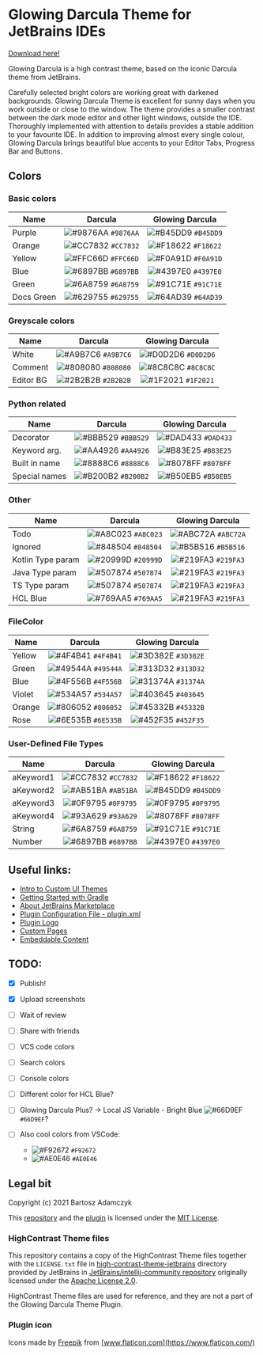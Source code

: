 # Glowing Darcula Theme for JetBrains IDEs

[Download here!](https://plugins.jetbrains.com/plugin/15905-glowing-darcula)

Glowing Darcula is a high contrast theme, based on the iconic Darcula theme from JetBrains.

Carefully selected bright colors are working great with darkened backgrounds. Glowing Darcula Theme is excellent for 
sunny days when you work outside or close to the window. The theme provides a smaller contrast between the dark mode 
editor and other light windows, outside the IDE. Thoroughly implemented with attention to details provides a stable 
addition to your favourite IDE. In addition to improving almost every single colour, Glowing Darcula brings beautiful 
blue accents to your Editor Tabs, Progress Bar and Buttons.

## Colors

### Basic colors

| Name          | Darcula   | Glowing Darcula |
|---------------|:---------:|:---------------:|
| Purple        | ![#9876AA](https://via.placeholder.com/15/9876AA/000000?text=+) `#9876AA` | ![#B45DD9](https://via.placeholder.com/15/B45DD9/000000?text=+) `#B45DD9` |
| Orange        | ![#CC7832](https://via.placeholder.com/15/CC7832/000000?text=+) `#CC7832` | ![#F18622](https://via.placeholder.com/15/F18622/000000?text=+) `#F18622` |
| Yellow        | ![#FFC66D](https://via.placeholder.com/15/FFC66D/000000?text=+) `#FFC66D` | ![#F0A91D](https://via.placeholder.com/15/F0A91D/000000?text=+) `#F0A91D` |
| Blue          | ![#6897BB](https://via.placeholder.com/15/6897BB/000000?text=+) `#6897BB` | ![#4397E0](https://via.placeholder.com/15/4397E0/000000?text=+) `#4397E0` |
| Green         | ![#6A8759](https://via.placeholder.com/15/6A8759/000000?text=+) `#6A8759` | ![#91C71E](https://via.placeholder.com/15/91C71E/000000?text=+) `#91C71E` |
| Docs Green    | ![#629755](https://via.placeholder.com/15/629755/000000?text=+) `#629755` | ![#64AD39](https://via.placeholder.com/15/64AD39/000000?text=+) `#64AD39` |

### Greyscale colors

| Name          | Darcula   | Glowing Darcula |
|---------------|:---------:|:---------------:|
| White         | ![#A9B7C6](https://via.placeholder.com/15/A9B7C6/000000?text=+) `#A9B7C6` | ![#D0D2D6](https://via.placeholder.com/15/D0D2D6/000000?text=+) `#D0D2D6` |
| Comment       | ![#808080](https://via.placeholder.com/15/808080/000000?text=+) `#808080` | ![#8C8C8C](https://via.placeholder.com/15/8C8C8C/000000?text=+) `#8C8C8C` |
| Editor BG     | ![#2B2B2B](https://via.placeholder.com/15/2B2B2B/000000?text=+) `#2B2B2B` | ![#1F2021](https://via.placeholder.com/15/1F2021/000000?text=+) `#1F2021` |

### Python related

| Name          | Darcula   | Glowing Darcula |
|---------------|:---------:|:---------------:|
| Decorator     | ![#BBB529](https://via.placeholder.com/15/BBB529/000000?text=+) `#BBB529` | ![#DAD433](https://via.placeholder.com/15/DAD433/000000?text=+) `#DAD433` |
| Keyword arg.  | ![#AA4926](https://via.placeholder.com/15/AA4926/000000?text=+) `#AA4926` | ![#B83E25](https://via.placeholder.com/15/B83E25/000000?text=+) `#B83E25` |
| Built in name | ![#8888C6](https://via.placeholder.com/15/8888C6/000000?text=+) `#8888C6` | ![#8078FF](https://via.placeholder.com/15/8078FF/000000?text=+) `#8078FF` |
| Special names | ![#B200B2](https://via.placeholder.com/15/B200B2/000000?text=+) `#B200B2` | ![#B50EB5](https://via.placeholder.com/15/B50EB5/000000?text=+) `#B50EB5` |

### Other

| Name              | Darcula   | Glowing Darcula |
|-------------------|:---------:|:---------------:|
| Todo              | ![#A8C023](https://via.placeholder.com/15/A8C023/000000?text=+) `#A8C023` | ![#ABC72A](https://via.placeholder.com/15/ABC72A/000000?text=+) `#ABC72A` |
| Ignored           | ![#848504](https://via.placeholder.com/15/848504/000000?text=+) `#848504` | ![#B5B516](https://via.placeholder.com/15/B5B516/000000?text=+) `#B5B516` |
| Kotlin Type param | ![#20999D](https://via.placeholder.com/15/20999D/000000?text=+) `#20999D` | ![#219FA3](https://via.placeholder.com/15/219FA3/000000?text=+) `#219FA3` |
| Java Type param   | ![#507874](https://via.placeholder.com/15/507874/000000?text=+) `#507874` | ![#219FA3](https://via.placeholder.com/15/219FA3/000000?text=+) `#219FA3` |
| TS Type param     | ![#507874](https://via.placeholder.com/15/507874/000000?text=+) `#507874` | ![#219FA3](https://via.placeholder.com/15/219FA3/000000?text=+) `#219FA3` |
| HCL Blue          | ![#769AA5](https://via.placeholder.com/15/769AA5/000000?text=+) `#769AA5` | ![#219FA3](https://via.placeholder.com/15/219FA3/000000?text=+) `#219FA3` |

### FileColor

| Name          | Darcula   | Glowing Darcula |
|---------------|:---------:|:---------------:|
| Yellow        | ![#4F4B41](https://via.placeholder.com/15/4F4B41/000000?text=+) `#4F4B41` | ![#3D382E](https://via.placeholder.com/15/3D382E/000000?text=+) `#3D382E` |
| Green         | ![#49544A](https://via.placeholder.com/15/49544A/000000?text=+) `#49544A` | ![#313D32](https://via.placeholder.com/15/313D32/000000?text=+) `#313D32` |
| Blue          | ![#4F556B](https://via.placeholder.com/15/4F556B/000000?text=+) `#4F556B` | ![#31374A](https://via.placeholder.com/15/31374A/000000?text=+) `#31374A` |
| Violet        | ![#534A57](https://via.placeholder.com/15/534A57/000000?text=+) `#534A57` | ![#403645](https://via.placeholder.com/15/403645/000000?text=+) `#403645` |
| Orange        | ![#806052](https://via.placeholder.com/15/806052/000000?text=+) `#806052` | ![#45332B](https://via.placeholder.com/15/45332B/000000?text=+) `#45332B` |
| Rose          | ![#6E535B](https://via.placeholder.com/15/6E535B/000000?text=+) `#6E535B` | ![#452F35](https://via.placeholder.com/15/452F35/000000?text=+) `#452F35` |

### User-Defined File Types

| Name          | Darcula   | Glowing Darcula |
|---------------|:---------:|:---------------:|
| aKeyword1     | ![#CC7832](https://via.placeholder.com/15/CC7832/000000?text=+) `#CC7832` | ![#F18622](https://via.placeholder.com/15/F18622/000000?text=+) `#F18622` |
| aKeyword2     | ![#AB51BA](https://via.placeholder.com/15/AB51BA/000000?text=+) `#AB51BA` | ![#B45DD9](https://via.placeholder.com/15/B45DD9/000000?text=+) `#B45DD9` |
| aKeyword3     | ![#0F9795](https://via.placeholder.com/15/0F9795/000000?text=+) `#0F9795` | ![#0F9795](https://via.placeholder.com/15/0F9795/000000?text=+) `#0F9795` |
| aKeyword4     | ![#93A629](https://via.placeholder.com/15/93A629/000000?text=+) `#93A629` | ![#8078FF](https://via.placeholder.com/15/8078FF/000000?text=+) `#8078FF` |
| String        | ![#6A8759](https://via.placeholder.com/15/6A8759/000000?text=+) `#6A8759` | ![#91C71E](https://via.placeholder.com/15/91C71E/000000?text=+) `#91C71E` |
| Number        | ![#6897BB](https://via.placeholder.com/15/6897BB/000000?text=+) `#6897BB` | ![#4397E0](https://via.placeholder.com/15/4397E0/000000?text=+) `#4397E0` |

## Useful links:

- [Intro to Custom UI Themes](https://plugins.jetbrains.com/docs/intellij/themes-intro.html)
- [Getting Started with Gradle](https://plugins.jetbrains.com/docs/intellij/gradle-prerequisites.html)
- [About JetBrains Marketplace](https://plugins.jetbrains.com/docs/marketplace/about-marketplace.html)
- [Plugin Configuration File - plugin.xml](https://plugins.jetbrains.com/docs/intellij/plugin-configuration-file.html)
- [Plugin Logo](https://plugins.jetbrains.com/docs/intellij/plugin-icon-file.html)
- [Custom Pages](https://plugins.jetbrains.com/docs/marketplace/custom-pages.html)
- [Embeddable Content](https://plugins.jetbrains.com/docs/marketplace/embeddable-content.html#including-iframe)


## TODO:

- [x] Publish!
- [x] Upload screenshots
- [ ] Wait of review
- [ ] Share with friends


- [ ] VCS code colors
- [ ] Search colors
- [ ] Console colors
- [ ] Different color for HCL Blue?
- [ ] Glowing Darcula Plus? -> Local JS Variable - Bright Blue
  ![#66D9EF](https://via.placeholder.com/15/66D9EF/000000?text=+) `#66D9EF`?
- [ ] Also cool colors from VSCode:
    - ![#F92672](https://via.placeholder.com/15/F92672/000000?text=+) `#F92672`
    - ![#AE0E46](https://via.placeholder.com/15/AE0E46/000000?text=+) `#AE0E46`

## Legal bit

Copyright (c) 2021 Bartosz Adamczyk

This [repository](https://github.com/bartoszadamczyk/glowing-darcula) and the 
[plugin](https://plugins.jetbrains.com/plugin/15905-glowing-darcula) 
is licensed under the [MIT License](LICENSE).

### HighContrast Theme files

This repository contains a copy of the HighContrast Theme files together with the `LICENSE.txt` file in
[high-contrast-theme-jetbrains](high-contrast-theme-jetbrains) directory provided by JetBrains in 
[JetBrains/intellij-community repository](https://github.com/JetBrains/intellij-community/tree/master/platform/platform-resources/src/themes)
originally licensed under the 
[Apache License 2.0](https://github.com/JetBrains/intellij-community/blob/master/LICENSE.txt).

HighContrast Theme files are used for reference, and they are not a part of the Glowing Darcula Theme Plugin.

### Plugin icon

Icons made by [Freepik](https://www.freepik.com) from [www.flaticon.com](https://www.flaticon.com/)
